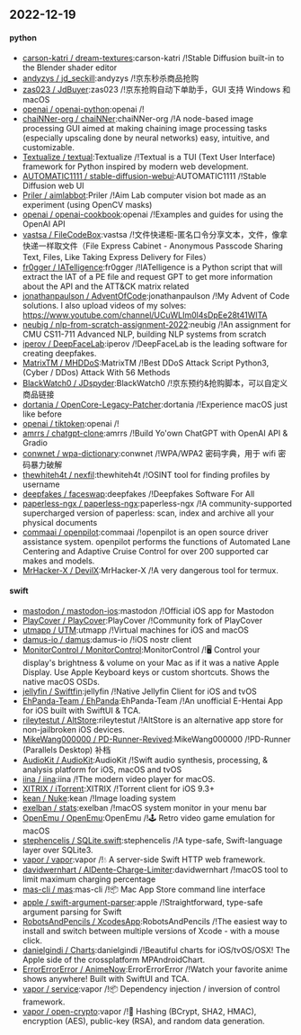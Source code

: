 ## 2022-12-19

#### python
* [carson-katri / dream-textures](https://github.com/carson-katri/dream-textures):carson-katri /!Stable Diffusion built-in to the Blender shader editor
* [andyzys / jd_seckill](https://github.com/andyzys/jd_seckill):andyzys /!京东秒杀商品抢购
* [zas023 / JdBuyer](https://github.com/zas023/JdBuyer):zas023 /!京东抢购自动下单助手，GUI 支持 Windows 和 macOS
* [openai / openai-python](https://github.com/openai/openai-python):openai /!
* [chaiNNer-org / chaiNNer](https://github.com/chaiNNer-org/chaiNNer):chaiNNer-org /!A node-based image processing GUI aimed at making chaining image processing tasks (especially upscaling done by neural networks) easy, intuitive, and customizable.
* [Textualize / textual](https://github.com/Textualize/textual):Textualize /!Textual is a TUI (Text User Interface) framework for Python inspired by modern web development.
* [AUTOMATIC1111 / stable-diffusion-webui](https://github.com/AUTOMATIC1111/stable-diffusion-webui):AUTOMATIC1111 /!Stable Diffusion web UI
* [Priler / aimlabbot](https://github.com/Priler/aimlabbot):Priler /!Aim Lab computer vision bot made as an experiment (using OpenCV masks)
* [openai / openai-cookbook](https://github.com/openai/openai-cookbook):openai /!Examples and guides for using the OpenAI API
* [vastsa / FileCodeBox](https://github.com/vastsa/FileCodeBox):vastsa /!文件快递柜-匿名口令分享文本，文件，像拿快递一样取文件（File Express Cabinet - Anonymous Passcode Sharing Text, Files, Like Taking Express Delivery for Files）
* [fr0gger / IATelligence](https://github.com/fr0gger/IATelligence):fr0gger /!IATelligence is a Python script that will extract the IAT of a PE file and request GPT to get more information about the API and the ATT&CK matrix related
* [jonathanpaulson / AdventOfCode](https://github.com/jonathanpaulson/AdventOfCode):jonathanpaulson /!My Advent of Code solutions. I also upload videos of my solves: https://www.youtube.com/channel/UCuWLIm0l4sDpEe28t41WITA
* [neubig / nlp-from-scratch-assignment-2022](https://github.com/neubig/nlp-from-scratch-assignment-2022):neubig /!An assignment for CMU CS11-711 Advanced NLP, building NLP systems from scratch
* [iperov / DeepFaceLab](https://github.com/iperov/DeepFaceLab):iperov /!DeepFaceLab is the leading software for creating deepfakes.
* [MatrixTM / MHDDoS](https://github.com/MatrixTM/MHDDoS):MatrixTM /!Best DDoS Attack Script Python3, (Cyber / DDos) Attack With 56 Methods
* [BlackWatch0 / JDspyder](https://github.com/BlackWatch0/JDspyder):BlackWatch0 /!京东预约&抢购脚本，可以自定义商品链接
* [dortania / OpenCore-Legacy-Patcher](https://github.com/dortania/OpenCore-Legacy-Patcher):dortania /!Experience macOS just like before
* [openai / tiktoken](https://github.com/openai/tiktoken):openai /!
* [amrrs / chatgpt-clone](https://github.com/amrrs/chatgpt-clone):amrrs /!Build Yo'own ChatGPT with OpenAI API & Gradio
* [conwnet / wpa-dictionary](https://github.com/conwnet/wpa-dictionary):conwnet /!WPA/WPA2 密码字典，用于 wifi 密码暴力破解
* [thewhiteh4t / nexfil](https://github.com/thewhiteh4t/nexfil):thewhiteh4t /!OSINT tool for finding profiles by username
* [deepfakes / faceswap](https://github.com/deepfakes/faceswap):deepfakes /!Deepfakes Software For All
* [paperless-ngx / paperless-ngx](https://github.com/paperless-ngx/paperless-ngx):paperless-ngx /!A community-supported supercharged version of paperless: scan, index and archive all your physical documents
* [commaai / openpilot](https://github.com/commaai/openpilot):commaai /!openpilot is an open source driver assistance system. openpilot performs the functions of Automated Lane Centering and Adaptive Cruise Control for over 200 supported car makes and models.
* [MrHacker-X / DevilX](https://github.com/MrHacker-X/DevilX):MrHacker-X /!A very dangerous tool for termux.

#### swift
* [mastodon / mastodon-ios](https://github.com/mastodon/mastodon-ios):mastodon /!Official iOS app for Mastodon
* [PlayCover / PlayCover](https://github.com/PlayCover/PlayCover):PlayCover /!Community fork of PlayCover
* [utmapp / UTM](https://github.com/utmapp/UTM):utmapp /!Virtual machines for iOS and macOS
* [damus-io / damus](https://github.com/damus-io/damus):damus-io /!iOS nostr client
* [MonitorControl / MonitorControl](https://github.com/MonitorControl/MonitorControl):MonitorControl /!🖥
Control your display's brightness & volume on your Mac as if it was a native Apple Display. Use Apple Keyboard keys or custom shortcuts. Shows the native macOS OSDs.
* [jellyfin / Swiftfin](https://github.com/jellyfin/Swiftfin):jellyfin /!Native Jellyfin Client for iOS and tvOS
* [EhPanda-Team / EhPanda](https://github.com/EhPanda-Team/EhPanda):EhPanda-Team /!An unofficial E-Hentai App for iOS built with SwiftUI & TCA.
* [rileytestut / AltStore](https://github.com/rileytestut/AltStore):rileytestut /!AltStore is an alternative app store for non-jailbroken iOS devices.
* [MikeWang000000 / PD-Runner-Revived](https://github.com/MikeWang000000/PD-Runner-Revived):MikeWang000000 /!PD-Runner (Parallels Desktop) 补档
* [AudioKit / AudioKit](https://github.com/AudioKit/AudioKit):AudioKit /!Swift audio synthesis, processing, & analysis platform for iOS, macOS and tvOS
* [iina / iina](https://github.com/iina/iina):iina /!The modern video player for macOS.
* [XITRIX / iTorrent](https://github.com/XITRIX/iTorrent):XITRIX /!Torrent client for iOS 9.3+
* [kean / Nuke](https://github.com/kean/Nuke):kean /!Image loading system
* [exelban / stats](https://github.com/exelban/stats):exelban /!macOS system monitor in your menu bar
* [OpenEmu / OpenEmu](https://github.com/OpenEmu/OpenEmu):OpenEmu /!🕹
Retro video game emulation for macOS
* [stephencelis / SQLite.swift](https://github.com/stephencelis/SQLite.swift):stephencelis /!A type-safe, Swift-language layer over SQLite3.
* [vapor / vapor](https://github.com/vapor/vapor):vapor /!💧
A server-side Swift HTTP web framework.
* [davidwernhart / AlDente-Charge-Limiter](https://github.com/davidwernhart/AlDente-Charge-Limiter):davidwernhart /!macOS tool to limit maximum charging percentage
* [mas-cli / mas](https://github.com/mas-cli/mas):mas-cli /!📦
Mac App Store command line interface
* [apple / swift-argument-parser](https://github.com/apple/swift-argument-parser):apple /!Straightforward, type-safe argument parsing for Swift
* [RobotsAndPencils / XcodesApp](https://github.com/RobotsAndPencils/XcodesApp):RobotsAndPencils /!The easiest way to install and switch between multiple versions of Xcode - with a mouse click.
* [danielgindi / Charts](https://github.com/danielgindi/Charts):danielgindi /!Beautiful charts for iOS/tvOS/OSX! The Apple side of the crossplatform MPAndroidChart.
* [ErrorErrorError / AnimeNow](https://github.com/ErrorErrorError/AnimeNow):ErrorErrorError /!Watch your favorite anime shows anywhere! Built with SwiftUI and TCA.
* [vapor / service](https://github.com/vapor/service):vapor /!📦
Dependency injection / inversion of control framework.
* [vapor / open-crypto](https://github.com/vapor/open-crypto):vapor /!🔑
Hashing (BCrypt, SHA2, HMAC), encryption (AES), public-key (RSA), and random data generation.
